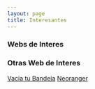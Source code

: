 ```yaml
---
layout: page
title: Interesantes
---
```


### Webs de Interes
  
  
  





### Otras Web de Interes

[Vacia tu Bandeja](www.vaciatubandeja.com)
[Neoranger](https://neoranger.github.io/)
